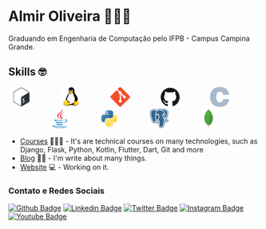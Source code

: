 # Almir Oliveira 👨🏽‍💻

Graduando em Engenharia de Computação pelo IFPB - Campus Campina Grande.

## Skills :nerd_face:
<p align="center">
    <img height="40" src="https://raw.githubusercontent.com/devicons/devicon/master/icons/bash/bash-original.svg">
    &nbsp;&nbsp;&nbsp;&nbsp;&nbsp;&nbsp;&nbsp;&nbsp;&nbsp;&nbsp;&nbsp;&nbsp;&nbsp;
    <img height="40" src="https://raw.githubusercontent.com/devicons/devicon/master/icons/linux/linux-original.svg">
    &nbsp;&nbsp;&nbsp;&nbsp;&nbsp;&nbsp;&nbsp;&nbsp;&nbsp;&nbsp;&nbsp;&nbsp;&nbsp;
    <img height="40" src="https://raw.githubusercontent.com/devicons/devicon/master/icons/git/git-original.svg">
    &nbsp;&nbsp;&nbsp;&nbsp;&nbsp;&nbsp;&nbsp;&nbsp;&nbsp;&nbsp;&nbsp;&nbsp;&nbsp;
    <img height="40" src="https://raw.githubusercontent.com/devicons/devicon/master/icons/github/github-original.svg">
    &nbsp;&nbsp;&nbsp;&nbsp;&nbsp;&nbsp;&nbsp;&nbsp;&nbsp;&nbsp;&nbsp;&nbsp;&nbsp;
    <img height="40" src="https://raw.githubusercontent.com/devicons/devicon/master/icons/c/c-original.svg">
    &nbsp;&nbsp;&nbsp;&nbsp;&nbsp;&nbsp;&nbsp;&nbsp;&nbsp;&nbsp;&nbsp;&nbsp;&nbsp;
    <img height="40" src="https://raw.githubusercontent.com/devicons/devicon/master/icons/java/java-original.svg">
    &nbsp;&nbsp;&nbsp;&nbsp;&nbsp;&nbsp;&nbsp;&nbsp;&nbsp;&nbsp;&nbsp;&nbsp;&nbsp;
    <img height="40" src="https://raw.githubusercontent.com/devicons/devicon/master/icons/python/python-original.svg">
    &nbsp;&nbsp;&nbsp;&nbsp;&nbsp;&nbsp;&nbsp;&nbsp;&nbsp;&nbsp;&nbsp;&nbsp;&nbsp;
    <img height="40" src="https://raw.githubusercontent.com/devicons/devicon/master/icons/postgresql/postgresql-plain.svg">
    &nbsp;&nbsp;&nbsp;&nbsp;&nbsp;&nbsp;&nbsp;&nbsp;&nbsp;&nbsp;&nbsp;&nbsp;&nbsp;
    <img height="40" src="https://raw.githubusercontent.com/devicons/devicon/master/icons/mongodb/mongodb-original.svg">
</p>

- [Courses](https://www.treinaweb.com.br/cursos-online?q=fagner+pinheiro) 👨🏼‍🏫 - It's are technical courses on many technologies, such as Django, Flask, Python, Kotlin, Flutter, Dart, Git and more
- [Blog](https://www.treinaweb.com.br/blog/author/fagner-pinheiro/) ✍🏼 - I'm write about many things.
- [Website](https://fagnerpsantos.dev/) 💻 - Working on it.

### Contato e Redes Sociais
[![Github Badge](https://img.shields.io/badge/-Github-000?style=flat-square&logo=Github&logoColor=white&link=https://https://github.com/AlmirOliveira77)](https://github.com/AlmirOliveira77)
[![Linkedin Badge](https://img.shields.io/badge/-LinkedIn-blue?style=flat-square&logo=Linkedin&logoColor=white&link=https://https://www.linkedin.com/in/almir-oliveira-31637b174/)](https://www.linkedin.com/in/almir-oliveira-31637b174/)
[![Twitter Badge](https://img.shields.io/badge/-Twitter-1ca0f1?style=flat-square&labelColor=1ca0f1&logo=twitter&logoColor=white&link=https://https://twitter.com/Almir_Oliveira9)](https://twitter.com/Almir_Oliveira9) 
[![Instagram Badge](https://img.shields.io/badge/-Instagram-ffffff?style=flat-square&labelColor=ffffff&logo=Instagram&logoColor=black&link=https://https://www.instagram.com/almir_oliveira23/)](https://www.instagram.com/almir_oliveira23/) 
[![Youtube Badge](https://img.shields.io/badge/-Youtube-ff0000?style=flat-square&labelColor=ff0000&logo=Youtube&logoColor=white&link=https://https://www.youtube.com/channel/UCMVGoie6erBb-Iy6rz0dh1g)](https://www.youtube.com/channel/UCMVGoie6erBb-Iy6rz0dh1g)


